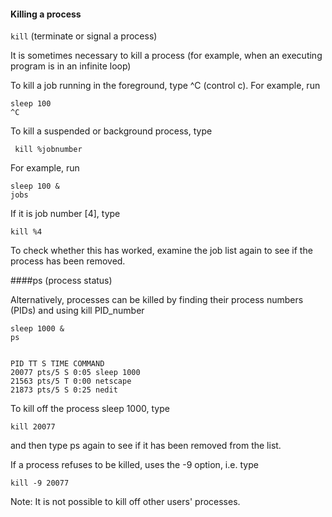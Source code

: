 
#### Killing a process

`kill` (terminate or signal a process)

It is sometimes necessary to kill a process (for example, when an executing program is in an infinite loop)

To kill a job running in the foreground, type ^C (control c). For example, run

```
sleep 100
^C
```

To kill a suspended or background process, type

```
 kill %jobnumber
 ```

For example, run

```
sleep 100 &
jobs
 ```

If it is job number [4], type

```
kill %4
```


To check whether this has worked, examine the job list again to see if the process has been removed.

####ps (process status)

Alternatively, processes can be killed by finding their process numbers (PIDs) and using kill PID_number

```
sleep 1000 &
ps
```
```

PID TT S TIME COMMAND
20077 pts/5 S 0:05 sleep 1000
21563 pts/5 T 0:00 netscape
21873 pts/5 S 0:25 nedit
````


To kill off the process sleep 1000, type

```
kill 20077
```

and then type ps again to see if it has been removed from the list.

If a process refuses to be killed, uses the -9 option, i.e. type

```
kill -9 20077
```

Note: It is not possible to kill off other users' processes.
